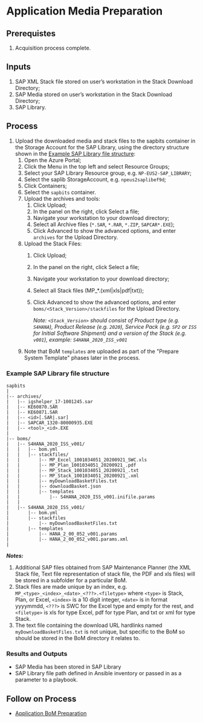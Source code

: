 # Application Media Preparation

## Prerequistes

1. Acquisition process complete.

## Inputs

1. SAP XML Stack file stored on user’s workstation in the Stack Download Directory;
1. SAP Media stored on user’s workstation in the Stack Download Directory;
1. SAP Library.

## Process

1. Upload the downloaded media and stack files to the sapbits container in the Storage Account for the SAP Library, using the directory structure shown in the [Example SAP Library file structure](#example-sap-library-file-structure):
   1. Open the Azure Portal;
   1. Click the Menu in the top left and select Resource Groups;
   1. Select your SAP Library Resource group, e.g. `NP-EUS2-SAP_LIBRARY`;
   1. Select the saplib StorageAccount, e.g. `npeus2saplibef9d`;
   1. Click Containers;
   1. Select the `sapbits` container.
   1. Upload the archives and tools:
      1. Click Upload;
      1. In the panel on the right, click Select a file;
      1. Navigate your workstation to your download directory;
      1. Select all Archive files (`*.SAR`, `*.RAR`, `*.ZIP`, `SAPCAR*.EXE`);
      1. Click Advanced to show the advanced options, and enter `archives` for the Upload Directory.
   1. Upload the Stack Files:
      1. Click Upload;
      1. In the panel on the right, click Select a file;
      1. Navigate your workstation to your download directory;
      1. Select all Stack files (MP_*.(xml|xls|pdf|txt));
      1. Click Advanced to show the advanced options, and enter `boms/<Stack_Version>/stackfiles` for the Upload Directory.

         _Note: `<Stack_Version>` should consist of Product type (e.g. `S4HANA`), Product Release (e.g. `2020`), Service Pack (e.g. `SP2` or `ISS` for Initial Software Shipment) and a version of the Stack (e.g. `v001`), example: `S4HANA_2020_ISS_v001`_
   1. Note that BoM `templates` are uploaded as part of the "Prepare System Template" phases later in the process.


### Example SAP Library file structure

```text
sapbits
|
|-- archives/
|   |-- igshelper_17-1001245.sar
|   |-- KE60870.SAR
|   |-- KE60871.SAR
|   |-- <id>[.SAR|.sar]
|   |-- SAPCAR_1320-80000935.EXE
|   |-- <tool>_<id>.EXE
|
|-- boms/
|   |-- S4HANA_2020_ISS_v001/
|   |   |-- bom.yml
|   |   |-- stackfiles/
|   |       |-- MP_Excel_1001034051_20200921_SWC.xls
|   |       |-- MP_Plan_1001034051_20200921_.pdf
|   |       |-- MP_Stack_1001034051_20200921_.txt
|   |       |-- MP_Stack_1001034051_20200921_.xml
|   |       |-- myDownloadBasketFiles.txt
|   |       |-- downloadBasket.json
|   |       |-- templates
|   |           |-- S4HANA_2020_ISS_v001.inifile.params
|   |
|   |-- S4HANA_2020_ISS_v001/
|       |-- bom.yml
|       |-- stackfiles
|           |-- myDownloadBasketFiles.txt
|       |-- templates
|           |-- HANA_2_00_052_v001.params
|           |-- HANA_2_00_052_v001.params.xml
|
```

**_Notes:_**

1. Additional SAP files obtained from SAP Maintenance Planner (the XML Stack file, Text file representation of stack file, the PDF and xls files) will be stored in a subfolder for a particular BoM.
1. Stack files are made unique by an index, e.g. `MP_<type>_<index>_<date>_<???>.<filetype>` where `<type>` is Stack, Plan, or Excel, `<index>` is a 10 digit integer, `<date>` is in format yyyymmdd, `<???>` is SWC for the Excel type and empty for the rest, and `<filetype>` is xls for type Excel, pdf for type Plan, and txt or xml for type Stack.
1. The text file containing the download URL hardlinks named `myDownloadBasketFiles.txt` is not unique, but specific to the BoM so should be stored in the BoM directory it relates to.

### Results and Outputs

- SAP Media has been stored in SAP Library
- SAP Library file path defined in Ansible inventory or passed in as a parameter to a playbook.

## Follow on Process

- [Application BoM Preparation](./prepare-bom.md)
